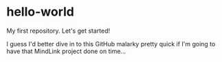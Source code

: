 # hello-world
My first repository. Let's get started!

I guess I'd better dive in to this GitHub malarky pretty quick
if I'm going to have that MindLink project done on time...
